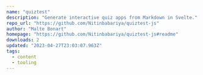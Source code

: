 ```yaml
---
name: "quiztest"
description: "Generate interactive quiz apps from Markdown in Svelte."
repo_url: "https://github.com/Nitinbabariya/quiztest-js"
author: "Malte Bonart"
homepage: "https://github.com/Nitinbabariya/quiztest-js#readme"
downloads: 2
updated: "2023-04-27T23:03:07.963Z"
tags: 
  - content
  - tooling
---
```

